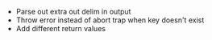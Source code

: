 * Parse out extra out delim in output
* Throw error instead of abort trap when key doesn't exist
* Add different return values
